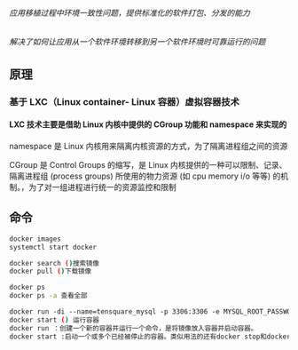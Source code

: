 ###### 应用移植过程中环境一致性问题，提供标准化的软件打包、分发的能力

###### 解决了如何让应用从一个软件环境转移到另一个软件环境时可靠运行的问题



## 原理

### 基于 LXC（Linux container- Linux 容器）虚拟容器技术

#### LXC 技术主要是借助 Linux 内核中提供的 CGroup 功能和 namespace 来实现的

namespace 是 Linux 内核用来隔离内核资源的方式，为了隔离进程组之间的资源

CGroup 是 Control Groups 的缩写，是 Linux 内核提供的一种可以限制、记录、隔离进程组 (process groups) 所使用的物力资源 (如 cpu memory i/o 等等) 的机制。，为了对一组进程进行统一的资源监控和限制

## 命令



```sh
docker images
systemctl start docker

docker search ()搜索镜像
docker pull ()下载镜像

docker ps 
docker ps -a 查看全部

docker run ‐di ‐‐name=tensquare_mysql ‐p 3306:3306 ‐e MYSQL_ROOT_PASSWORD=123456 centos/mysql‐57‐centos7   创建容器
docker start () 运行容器
docker run ：创建一个新的容器并运行一个命令，是将镜像放入容器并启动容器。
docker start :启动一个或多个已经被停止的容器。类似用法的还有docker stop和docker restart。
```

